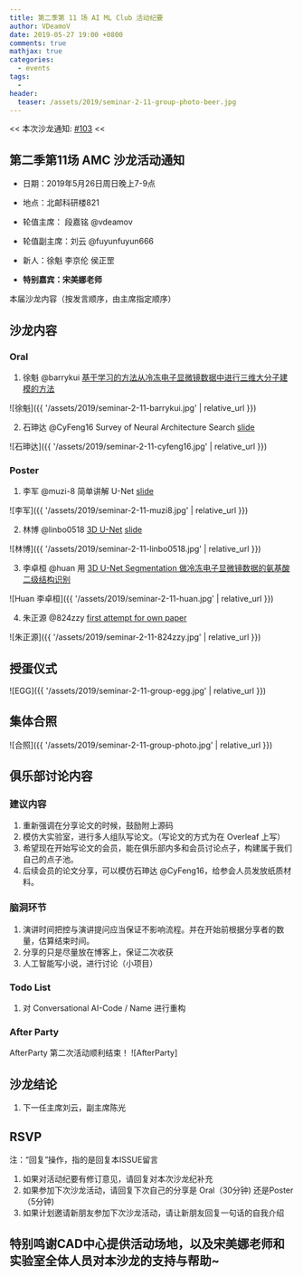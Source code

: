 ```yaml
---
title: 第二季第 11 场 AI ML Club 活动纪要
author: VDeamoV
date: 2019-05-27 19:00 +0800
comments: true
mathjax: true
categories: 
  - events
tags:
  - 
header:
  teaser: /assets/2019/seminar-2-11-group-photo-beer.jpg
---
```


<< 本次沙龙通知: [#103](https://github.com/BUPT/ai-ml.club/issues/103)  << 
## 第二季第11场 AMC 沙龙活动通知

- 日期：2019年5月26日周日晚上7-9点
- 地点：北邮科研楼821
- 轮值主席： 段嘉铭 @vdeamov
- 轮值副主席：刘云 @fuyunfuyun666 
- 新人：徐魁  李京伦  侯正罡

- **特别嘉宾：宋美娜老师** 

本届沙龙内容（按发言顺序，由主席指定顺序）

## 沙龙内容
### Oral
1. 徐魁 @barrykui [基于学习的方法从冷冻电子显微镜数据中进行三维大分子建模的方法](https://bupt.github.io/conversational-ai-club/#/papers/a-square-net-molecular-structure-estimation-from-cryo-em-density-volumes)

![徐魁]({{ '/assets/2019/seminar-2-11-barrykui.jpg' | relative_url }})

2. 石珅达 @CyFeng16 Survey of Neural Architecture Search [slide](https://docs.google.com/presentation/d/1llOlyryvinCDd2T-zdaLxEFS6MkybjhGogaaVE6v_No/edit?usp=sharing)

![石珅达]({{ '/assets/2019/seminar-2-11-cyfeng16.jpg' | relative_url }})

### Poster
1. 李军 @muzi-8 简单讲解 U-Net [slide](https://docs.google.com/presentation/d/1ZYIQbvSKMdqNXp6ZvNuvTPlryiUA5QXWhBD2v-bILO4/edit#slide=id.g5a9ae80013_0_33)

![李军]({{ '/assets/2019/seminar-2-11-muzi8.jpg' | relative_url }})

2. 林博 @linbo0518 [3D U-Net](https://bupt.github.io/conversational-ai-club/#/papers/3d-u-net-2016.md) [slide](https://docs.google.com/presentation/d/1V-SApGwnHwWw40PjEMIuxI_LMiH4kvdef4yp4p6pd64/edit?usp=sharing)

![林博]({{ '/assets/2019/seminar-2-11-linbo0518.jpg' | relative_url }})

3. 李卓桓 @huan 用 [3D U-Net Segmentation 做冷冻电子显微镜数据的氨基酸二级结构识别](https://bupt.github.io/conversational-ai-club/#papers/secondary-structure-elements-3d-segmentation-for-protein-2019.md)

![Huan 李卓桓]({{ '/assets/2019/seminar-2-11-huan.jpg' | relative_url }})

4. 朱正源 @824zzy [first attempt for own paper](https://bupt.github.io/conversational-ai-club/#/papers/online-scheduled-hard-example-selection-for-visual-storytelling.md)

![朱正源]({{ '/assets/2019/seminar-2-11-824zzy.jpg' | relative_url }})

## 授蛋仪式

![EGG]({{ '/assets/2019/seminar-2-11-group-egg.jpg' | relative_url }})


## 集体合照

![合照]({{ '/assets/2019/seminar-2-11-group-photo.jpg' | relative_url }})

## 俱乐部讨论内容

### 建议内容
1. 重新强调在分享论文的时候，鼓励附上源码
2. 模仿大实验室，进行多人组队写论文。（写论文的方式为在 Overleaf 上写）
3. 希望现在开始写论文的会员，能在俱乐部内多和会员讨论点子，构建属于我们自己的点子池。
4. 后续会员的论文分享，可以模仿石珅达 @CyFeng16，给参会人员发放纸质材料。

### 脑洞环节
1. 演讲时间把控与演讲提问应当保证不影响流程。并在开始前根据分享者的数量，估算结束时间。
2. 分享的只是尽量放在博客上，保证二次收获
3. 人工智能写小说，进行讨论（小项目）

### Todo List
1. 对 Conversational AI-Code / Name 进行重构

### After Party
AfterParty 第二次活动顺利结束！
![AfterParty]

## 沙龙结论
1. 下一任主席刘云，副主席陈光

## RSVP

注：“回复”操作，指的是回复本ISSUE留言

1. 如果对活动纪要有修订意见，请回复对本次沙龙纪补充
2. 如果参加下次沙龙活动，请回复下次自己的分享是 Oral（30分钟) 还是Poster（5分钟)
3. 如果计划邀请新朋友参加下次沙龙活动，请让新朋友回复一句话的自我介绍

## 特别鸣谢CAD中心提供活动场地，以及宋美娜老师和实验室全体人员对本沙龙的支持与帮助~

